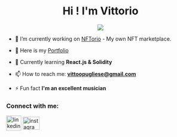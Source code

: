 <h1 align="center">Hi ! I'm Vittorio</h1>

<p align="center">
  <img src="https://readme-typing-svg.herokuapp.com/?color=c33BIF7&size=28&duration=6000&width=552&lines=Frontend+developer+from+Argentina">
</p>

- 🔭 I’m currently working on [NFTorio](https://vittoopugliese.github.io/NFTorio/) - My own NFT marketplace.

- 🤩 Here is my [Portfolio](https://vittoopugliese.github.io/portfolio/)

- 🌱 Currently learning **React.js & Solidity**

- 📫 How to reach me: **vittoopugliese@gmail.com**

- ⚡ Fun fact **I'm an excellent musician**

<h3 align="left">Connect with me:</h3>
<p align="left">
<a href="https://www.linkedin.com/in/vittoopugliese" target="_blank" ><img align="center" src="https://cdn-icons-png.flaticon.com/512/145/145807.png" alt="linkedin" height="40" width="40" /></a>
<a href="https://www.instagram.com/vittoopugliese/" target="_blank" ><img align="center" src="https://raw.githubusercontent.com/rahuldkjain/github-profile-readme-generator/master/src/images/icons/Social/instagram.svg" alt="instagram" height="35" width="45" /></a>
</p>

